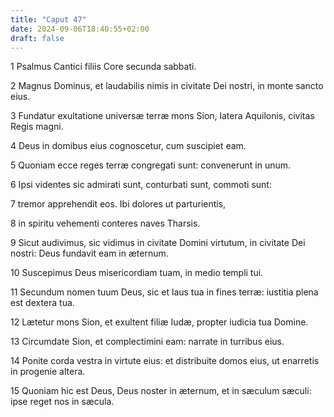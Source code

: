 ```yaml
---
title: "Caput 47"
date: 2024-09-06T18:40:55+02:00
draft: false
---
```




1 Psalmus Cantici filiis Core secunda sabbati.

2 Magnus Dominus, et laudabilis nimis in civitate Dei nostri, in monte sancto eius.

3 Fundatur exultatione universæ terræ mons Sion, latera Aquilonis, civitas Regis magni.

4 Deus in domibus eius cognoscetur, cum suscipiet eam.

5 Quoniam ecce reges terræ congregati sunt: convenerunt in unum.

6 Ipsi videntes sic admirati sunt, conturbati sunt, commoti sunt:

7 tremor apprehendit eos. Ibi dolores ut parturientis,

8 in spiritu vehementi conteres naves Tharsis.

9 Sicut audivimus, sic vidimus in civitate Domini virtutum, in civitate Dei nostri: Deus fundavit eam in æternum.

10 Suscepimus Deus misericordiam tuam, in medio templi tui.

11 Secundum nomen tuum Deus, sic et laus tua in fines terræ: iustitia plena est dextera tua.

12 Lætetur mons Sion, et exultent filiæ Iudæ, propter iudicia tua Domine.

13 Circumdate Sion, et complectimini eam: narrate in turribus eius.

14 Ponite corda vestra in virtute eius: et distribuite domos eius, ut enarretis in progenie altera.

15 Quoniam hic est Deus, Deus noster in æternum, et in sæculum sæculi: ipse reget nos in sæcula.

